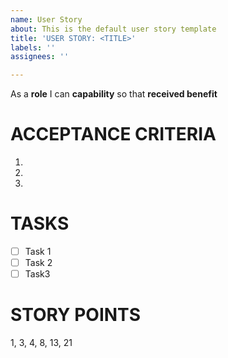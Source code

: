 ```yaml
---
name: User Story
about: This is the default user story template
title: 'USER STORY: <TITLE>'
labels: ''
assignees: ''

---
```


As a **role** I can **capability** so that **received benefit**

# ACCEPTANCE CRITERIA

1. 
2.
3. 

# TASKS
- [ ] Task 1
- [ ] Task 2
- [ ] Task3

# STORY POINTS
1, 3, 4, 8, 13, 21
